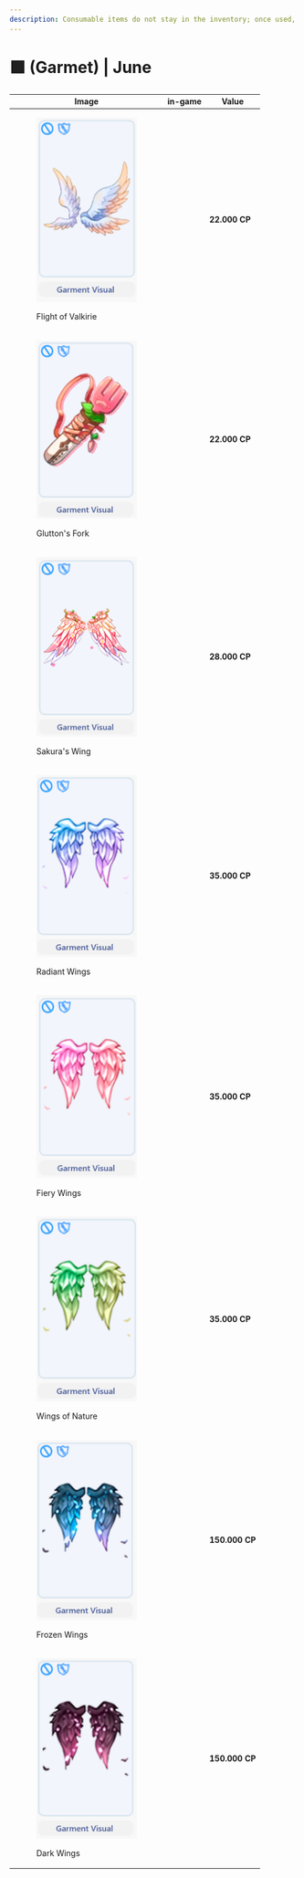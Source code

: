 ```yaml
---
description: Consumable items do not stay in the inventory; once used, they are discarded.
---
```


# 🟩 (Garmet) | June

<table><thead><tr><th width="255.6666259765625">Image</th><th>in-game</th><th>Value</th></tr></thead><tbody><tr><td><div><figure><img src="../../../../.gitbook/assets/image (778).png" alt=""><figcaption><p>Flight of Valkirie</p></figcaption></figure></div></td><td></td><td><strong>22.000 CP</strong></td></tr><tr><td><div><figure><img src="../../../../.gitbook/assets/image (779).png" alt=""><figcaption><p>Glutton's Fork</p></figcaption></figure></div></td><td></td><td><strong>22.000 CP</strong></td></tr><tr><td><div><figure><img src="../../../../.gitbook/assets/image (780).png" alt=""><figcaption><p>Sakura's  Wing</p></figcaption></figure></div></td><td></td><td><strong>28.000 CP</strong></td></tr><tr><td><div><figure><img src="../../../../.gitbook/assets/image (781).png" alt=""><figcaption><p>Radiant Wings</p></figcaption></figure></div></td><td></td><td><strong>35.000 CP</strong></td></tr><tr><td><div><figure><img src="../../../../.gitbook/assets/image (782).png" alt=""><figcaption><p>Fiery Wings</p></figcaption></figure></div></td><td></td><td><strong>35.000 CP</strong></td></tr><tr><td><div><figure><img src="../../../../.gitbook/assets/image (783).png" alt=""><figcaption><p>Wings of Nature</p></figcaption></figure></div></td><td></td><td><strong>35.000 CP</strong></td></tr><tr><td><div><figure><img src="../../../../.gitbook/assets/image (784).png" alt=""><figcaption><p>Frozen Wings</p></figcaption></figure></div></td><td></td><td><strong>150.000 CP</strong></td></tr><tr><td><div><figure><img src="../../../../.gitbook/assets/image (785).png" alt=""><figcaption><p>Dark Wings</p></figcaption></figure></div></td><td></td><td><strong>150.000 CP</strong></td></tr></tbody></table>

